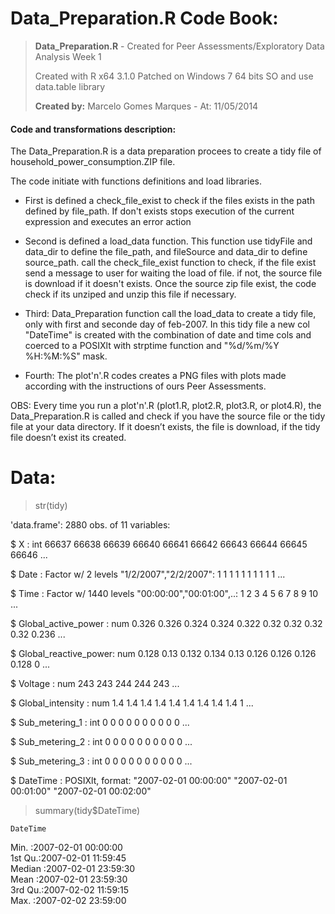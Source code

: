 Data_Preparation.R Code Book:
=============================

> <b>Data_Preparation.R</b> - Created for Peer Assessments/Exploratory Data Analysis Week 1<p>
> Created with R x64 3.1.0 Patched on Windows 7 64 bits SO and use data.table library<p>
> <b>Created by:</b> Marcelo Gomes Marques - At: 11/05/2014<p>
 
#### Code and transformations description:

The Data_Preparation.R is a data preparation procees to create a tidy file of household_power_consumption.ZIP file.

The code initiate with functions definitions and load libraries. 

* First is defined a check_file_exist to check if the files exists in the path defined by file_path. If don't exists stops execution of the current expression and executes an error action

* Second is defined a load_data function. This function use tidyFile and data_dir to define the file_path, and fileSource and data_dir to define source_path.
  call the check_file_exist function to check, if the file exist send a message to user for waiting the load of file. 
  if not, the source file is download if it doesn't exists. Once the source zip file exist, the code check if its unziped and unzip this file if necessary.

* Third: Data_Preparation function call the load_data to create a tidy file, only with first and seconde day of feb-2007. In this tidy file a new col "DateTime" is created with the combination of date and time cols and coerced to a POSIXlt with strptime function and "%d/%m/%Y %H:%M:%S" mask.

* Fourth: The plot'n'.R codes creates a PNG files with plots made according with the instructions of ours Peer Assessments.

OBS: Every time you run a plot'n'.R (plot1.R, plot2.R, plot3.R, or plot4.R), the Data_Preparation.R is called and check if you have the source file or the tidy file at your data directory. If it doesn’t exists, the file is download, if the tidy file doesn’t exist its created.


Data:
=====

> str(tidy)

'data.frame':	2880 obs. of  11 variables:</p>
 $ X                    : int  66637 66638 66639 66640 66641 66642 66643 66644 66645 66646 ...</p>
 $ Date                 : Factor w/ 2 levels "1/2/2007","2/2/2007": 1 1 1 1 1 1 1 1 1 1 ...</p>
 $ Time                 : Factor w/ 1440 levels "00:00:00","00:01:00",..: 1 2 3 4 5 6 7 8 9 10 ...</p>
 $ Global_active_power  : num  0.326 0.326 0.324 0.324 0.322 0.32 0.32 0.32 0.32 0.236 ...</p>
 $ Global_reactive_power: num  0.128 0.13 0.132 0.134 0.13 0.126 0.126 0.126 0.128 0 ...</p>
 $ Voltage              : num  243 243 244 244 243 ...</p>
 $ Global_intensity     : num  1.4 1.4 1.4 1.4 1.4 1.4 1.4 1.4 1.4 1 ...</p>
 $ Sub_metering_1       : int  0 0 0 0 0 0 0 0 0 0 ...</p>
 $ Sub_metering_2       : int  0 0 0 0 0 0 0 0 0 0 ...</p>
 $ Sub_metering_3       : int  0 0 0 0 0 0 0 0 0 0 ...</p>
 $ DateTime             : POSIXlt, format: "2007-02-01 00:00:00" "2007-02-01 00:01:00" "2007-02-01 00:02:00" </p>

> summary(tidy$DateTime)
 
    DateTime                  
 Min.   :2007-02-01 00:00:00  
 1st Qu.:2007-02-01 11:59:45  
 Median :2007-02-01 23:59:30  
 Mean   :2007-02-01 23:59:30  
 3rd Qu.:2007-02-02 11:59:15  
 Max.   :2007-02-02 23:59:00  
 
